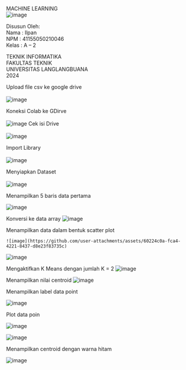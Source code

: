 MACHINE LEARNING 
<br>
![image](https://github.com/user-attachments/assets/66fbc33f-2ed6-4de2-beea-02dfb5b91992)



Disusun Oleh:<br>
Nama	: Ilpan <br>
NPM 	: 41155050210046 <br>
Kelas	: A – 2 <bre>

TEKNIK INFORMATIKA <br>
FAKULTAS TEKNIK<br>
UNIVERSITAS LANGLANGBUANA<br>
2024<br>




Upload file csv ke google drive<br> <br>
![image](https://github.com/user-attachments/assets/9e5b69ed-0725-45c6-891c-80fab27181e1) <br>

Koneksi Colab ke GDirve <br> <br>
![image](https://github.com/user-attachments/assets/681e27ce-1cb9-406c-9220-91c48e6f16c4)
Cek isi Drive <br><br>
![image](https://github.com/user-attachments/assets/ffe7febd-0731-4c8d-9b9a-684d689e3fd7)

Import Library<br><br>
![image](https://github.com/user-attachments/assets/15d867ac-9e7d-4b9d-a073-1352bf07d66a)

Menyiapkan Dataset<br><br>
![image](https://github.com/user-attachments/assets/52f7e169-7692-46ec-a272-4f155723a658)


Menampilkan 5  baris data pertama 

![image](https://github.com/user-attachments/assets/ba2361ec-2d44-42ee-8ede-07e61bcb6af6)









Konversi ke data array 
![image](https://github.com/user-attachments/assets/59f3b625-dbd5-4f92-abe0-81307c9df951)

Menampilkan data dalam bentuk scatter plot

	![image](https://github.com/user-attachments/assets/60224c0a-fca4-4221-8437-d8e23f83735c)
![image](https://github.com/user-attachments/assets/cd5c2b5f-6183-44d2-a341-612022f3ac96)


Mengaktifkan K Means dengan jumlah K = 2
![image](https://github.com/user-attachments/assets/6a6b4934-152d-4f61-8773-5004c69c16be)

Menampilkan nilai centroid
![image](https://github.com/user-attachments/assets/e419e685-efb1-43bb-b346-a910c4d5440b)


Menampilkan label data point 

![image](https://github.com/user-attachments/assets/587740be-5ad4-4ff5-9710-f9c45cb1d032)








Plot data poin 


![image](https://github.com/user-attachments/assets/56196263-30ec-4d0a-81c4-573aa001c974)

![image](https://github.com/user-attachments/assets/230e6671-c5dc-4099-be4d-19272829c997)


Menampilkan centroid dengan warna hitam 

![image](https://github.com/user-attachments/assets/90332e12-76bc-4c8c-a991-3950dfe1310f)












